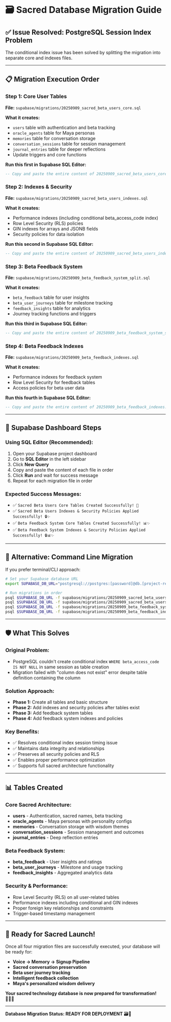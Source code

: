 # 🗃️ Sacred Database Migration Guide

## ✅ **Issue Resolved: PostgreSQL Session Index Problem**

The conditional index issue has been solved by splitting the migration into separate core and indexes files.

---

## 📋 **Migration Execution Order**

### **Step 1: Core User Tables**
**File:** `supabase/migrations/20250909_sacred_beta_users_core.sql`

**What it creates:**
- `users` table with authentication and beta tracking
- `oracle_agents` table for Maya personas
- `memories` table for conversation storage
- `conversation_sessions` table for session management
- `journal_entries` table for deeper reflections
- Update triggers and core functions

**Run this first in Supabase SQL Editor:**
```sql
-- Copy and paste the entire content of 20250909_sacred_beta_users_core.sql
```

### **Step 2: Indexes & Security**
**File:** `supabase/migrations/20250909_sacred_beta_users_indexes.sql`

**What it creates:**
- Performance indexes (including conditional beta_access_code index)
- Row Level Security (RLS) policies
- GIN indexes for arrays and JSONB fields
- Security policies for data isolation

**Run this second in Supabase SQL Editor:**
```sql
-- Copy and paste the entire content of 20250909_sacred_beta_users_indexes.sql
```

### **Step 3: Beta Feedback System**
**File:** `supabase/migrations/20250909_beta_feedback_system_split.sql`

**What it creates:**
- `beta_feedback` table for user insights
- `beta_user_journeys` table for milestone tracking
- `feedback_insights` table for analytics
- Journey tracking functions and triggers

**Run this third in Supabase SQL Editor:**
```sql
-- Copy and paste the entire content of 20250909_beta_feedback_system_split.sql
```

### **Step 4: Beta Feedback Indexes**
**File:** `supabase/migrations/20250909_beta_feedback_indexes.sql`

**What it creates:**
- Performance indexes for feedback system
- Row Level Security for feedback tables
- Access policies for beta user data

**Run this fourth in Supabase SQL Editor:**
```sql
-- Copy and paste the entire content of 20250909_beta_feedback_indexes.sql
```

---

## 🎯 **Supabase Dashboard Steps**

### **Using SQL Editor (Recommended):**
1. Open your Supabase project dashboard
2. Go to **SQL Editor** in the left sidebar
3. Click **New Query**
4. Copy and paste the content of each file in order
5. Click **Run** and wait for success message
6. Repeat for each migration file in order

### **Expected Success Messages:**
- ✅ `Sacred Beta Users Core Tables Created Successfully! 🌟`
- ✅ `Sacred Beta Users Indexes & Security Policies Applied Successfully! 🔒✨`
- ✅ `Beta Feedback System Core Tables Created Successfully! 📊✨`
- ✅ `Beta Feedback System Indexes & Security Policies Applied Successfully! 🔒📊✨`

---

## 🔧 **Alternative: Command Line Migration**

If you prefer terminal/CLI approach:

```bash
# Set your Supabase database URL
export SUPABASE_DB_URL="postgresql://postgres:[password]@db.[project-ref].supabase.co:5432/postgres"

# Run migrations in order
psql $SUPABASE_DB_URL -f supabase/migrations/20250909_sacred_beta_users_core.sql
psql $SUPABASE_DB_URL -f supabase/migrations/20250909_sacred_beta_users_indexes.sql
psql $SUPABASE_DB_URL -f supabase/migrations/20250909_beta_feedback_system_split.sql
psql $SUPABASE_DB_URL -f supabase/migrations/20250909_beta_feedback_indexes.sql
```

---

## 🛡️ **What This Solves**

### **Original Problem:**
- PostgreSQL couldn't create conditional index `WHERE beta_access_code IS NOT NULL` in same session as table creation
- Migration failed with "column does not exist" error despite table definition containing the column

### **Solution Approach:**
- **Phase 1:** Create all tables and basic structure
- **Phase 2:** Add indexes and security policies after tables exist
- **Phase 3:** Add feedback system tables
- **Phase 4:** Add feedback system indexes and policies

### **Key Benefits:**
- ✅ Resolves conditional index session timing issue
- ✅ Maintains data integrity and relationships
- ✅ Preserves all security policies and RLS
- ✅ Enables proper performance optimization
- ✅ Supports full sacred architecture functionality

---

## 📊 **Tables Created**

### **Core Sacred Architecture:**
- **users** - Authentication, sacred names, beta tracking
- **oracle_agents** - Maya personas with personality configs
- **memories** - Conversation storage with wisdom themes
- **conversation_sessions** - Session management and outcomes
- **journal_entries** - Deep reflection entries

### **Beta Feedback System:**
- **beta_feedback** - User insights and ratings
- **beta_user_journeys** - Milestone and usage tracking
- **feedback_insights** - Aggregated analytics data

### **Security & Performance:**
- Row Level Security (RLS) on all user-related tables
- Performance indexes including conditional and GIN indexes
- Proper foreign key relationships and constraints
- Trigger-based timestamp management

---

## 🌟 **Ready for Sacred Launch!**

Once all four migration files are successfully executed, your database will be ready for:

- **Voice → Memory → Signup Pipeline**
- **Sacred conversation preservation**
- **Beta user journey tracking**
- **Intelligent feedback collection**
- **Maya's personalized wisdom delivery**

**Your sacred technology database is now prepared for transformation! 🧙‍♀️✨**

---

**Database Migration Status: READY FOR DEPLOYMENT** 🗃️🚀